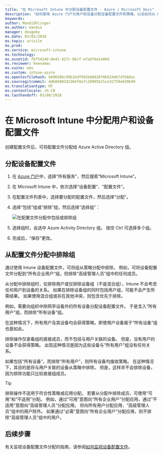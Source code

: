 ```yaml
---
title: "在 Microsoft Intune 中分配设备配置文件 - Azure | Microsoft Docs"
description: "如何使用 Azure 门户为用户和设备分配设备配置文件和策略，以及如何从 Microsoft Intune 的配置文件分配中排除组"
keywords: 
author: MandiOhlinger
ms.author: mandia
manager: dougeby
ms.date: 03/01/2018
ms.topic: article
ms.prod: 
ms.service: microsoft-intune
ms.technology: 
ms.assetid: f6f5414d-0e41-42fc-b6cf-e7ad76e1e06d
ms.reviewer: heenamac
ms.suite: ems
ms.custom: intune-azure
ms.openlocfilehash: b09650bc99b1bdf892b60828f0b524467d7b60ac
ms.sourcegitcommit: 4db0498342364f8a7c28995b15ce32759e920b99
ms.translationtype: HT
ms.contentlocale: zh-CN
ms.lasthandoff: 03/08/2018
---
```

# <a name="assign-user-and-device-profiles-in-microsoft-intune"></a>在 Microsoft Intune 中分配用户和设备配置文件

创建配置文件后，可将配置文件分配给 Azure Active Directory 组。

## <a name="assign-a-device-profile"></a>分配设备配置文件

1. 在 [Azure 门户](https://portal.azure.com)中，选择“所有服务”，然后搜索“Microsoft Intune”。
2. 在 Microsoft Intune 中，依次选择“设备配置”、“配置文件”。
3. 在配置文件列表中，选择要分配的配置文件，然后选择“分配”。
4. 选择“包括”组或“排除”组，然后选择“选择组”：  

    ![在配置文件分配中包括或排除组](./media/group-include-exclude.png)

5. 选择组时，会选中 Azure Activity Directory 组。 按住 Ctrl 可选择多个组。
6. 完成后，“保存”更改。

## <a name="exclude-groups-from-a-profile-assignment"></a>从配置文件分配中排除组

通过使用 Intune 设备配置文件，可将组从策略分配中排除。 例如，可将设备配置文件分配到“所有企业用户”组，但排除“高级管理人员”组中的任何成员。

从分配中排除组时，仅排除用户或仅排除设备组（不是混合组），Intune 不会考虑任何用户到设备的关系。 如果在排除设备组的同时包括用户组，可能不会产生所需结果。 如果使用混合组或存在其他冲突，则包含优先于排除。

例如，需要向组织中除网亭设备外的所有设备分配设备配置文件。 于是含入“所有用户”组，而排除“所有设备”组。

在这种情况下，所有用户及其设备均会获得策略，即使用户设备属于“所有设备”组也是如此。

排除操作仅查看组的直接成员，而不包括与用户关联的设备。 但是，没有用户的设备不会获得策略。 出现这种情况是因为这些设备与“所有用户”组没有任何关系。

如果包括“所有设备”，而排除“所有用户”，则所有设备均接收策略。 在这种情况下，其目的是将与用户关联的设备从策略中排除。 但是，这样并不会排除设备，因为排除功能只比较直接组成员。

>[!TIP]
>排除操作不适用于符合性策略或应用分配。 若要从分配中排除成员，可使用“可用”和“不适用”分配。 例如，通过“可用”意图向“所有企业用户”分配应用，通过“不适用”意图向“高级管理人员”分配应用。 将向所有用户分配应用，“高级管理人员”组中的用户除外。 如果通过“必需”意图向“所有企业用户”分配应用，则不排除“高级管理人员”组中的用户。

## <a name="next-steps"></a>后续步骤
有关监视设备配置文件分配的指南，请参阅[如何监视设备配置文件](device-profile-monitor.md)。
